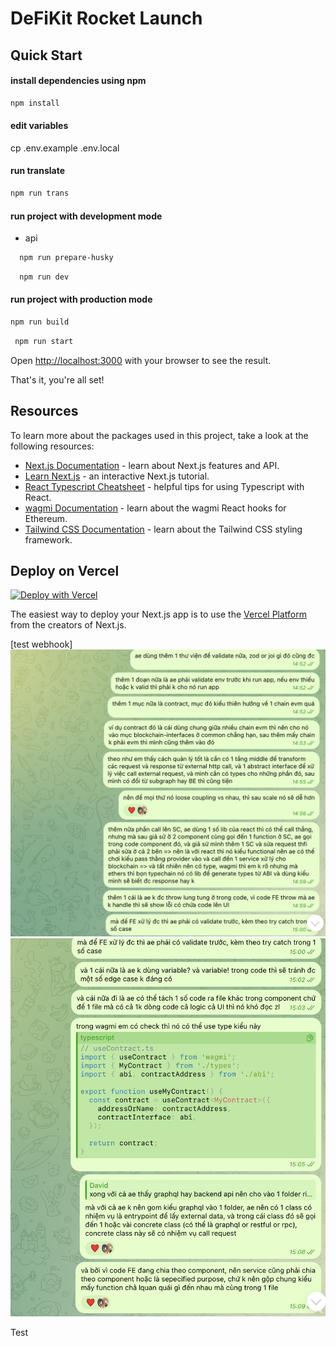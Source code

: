 # DeFiKit Rocket Launch

## Quick Start

#### install dependencies using **npm**

```sh
npm install
```

#### edit variables

cp .env.example .env.local

#### run translate

```sh
npm run trans
```

#### run project with development mode

-   api

```sh
  npm run prepare-husky
```

```sh
  npm run dev
```

#### run project with production mode

```sh
npm run build
```

```sh
 npm run start
```
Open [http://localhost:3000](http://localhost:3000) with your browser to see the result.

That's it, you're all set!

## Resources

To learn more about the packages used in this project, take a look at the following resources:

- [Next.js Documentation](https://nextjs.org/docs) - learn about Next.js features and API.
- [Learn Next.js](https://nextjs.org/learn) - an interactive Next.js tutorial.
- [React Typescript Cheatsheet](https://react-typescript-cheatsheet.netlify.app/docs/basic/setup/) - helpful tips for using Typescript with React.
- [wagmi Documentation](https://wagmi-xyz.vercel.app/) - learn about the wagmi React hooks for Ethereum.
- [Tailwind CSS Documentation](https://tailwindcss.com/) - learn about the Tailwind CSS styling framework.

## Deploy on Vercel

[![Deploy with Vercel](https://vercel.com/button)](https://vercel.com/new/clone?repository-url=https%3A%2F%2Fgithub.com%2FSeth-McKilla%2Fnextjs-wagmi&env=NEXT_PUBLIC_INFURA_ID)

The easiest way to deploy your Next.js app is to use the [Vercel Platform](https://vercel.com/new?utm_medium=default-template&filter=next.js&utm_source=create-next-app&utm_campaign=create-next-app-readme) from the creators of Next.js.

[test webhook]
![alt text](image.png)
![alt text](image-2.png)

Test